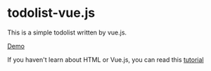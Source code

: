 # todolist-vue.js
This is a simple todolist written by vue.js.

[Demo]()

If you haven't learn about HTML or Vue.js, you can read this [tutorial]()
